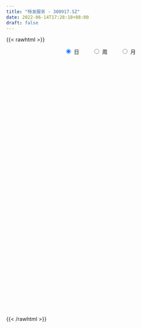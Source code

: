 ```yaml
---
title: "特发服务 - 300917.SZ"
date: 2022-06-14T17:28:18+08:00
draft: false
---
```

{{< rawhtml >}}
    <div style="text-align: center">
        <label style="padding: 1rem;"><input style="margin-right: .5rem" type="radio" name="period" value="D" checked onclick="period_change(this)">日</label>
        <label style="padding: 1rem;"><input style="margin-right: .5rem" type="radio" name="period" value="W" onclick="period_change(this)">周</label>
        <label style="padding: 1rem;"><input style="margin-right: .5rem" type="radio" name="period" value="M" onclick="period_change(this)">月</label>
    </div>
    <div id="chart" style="height: 700px;"></div> 
    <script type="text/javascript">
        const D_v = [149852.72,125449.83,133737.0,166623.01,132552.68,150140.14,136736.15,92872.8,77344.9,71002.06,79070.12,82969.27,68356.64,53607.72,44166.49,32306.89,52318.57,39764.87,59816.01,54513.5,84319.67,58127.3,42426.24,26693.06,22911.86,19265.62,17609.65,18397.94,24269.58,31332.61,26311.81,21229.95,19547.05,29163.17,16478.02,13201.87,12111.95,19483.02,16886.35,16068.05,19107.8,13057.42,77262.16,95841.38,58602.09,44406.58,32228.72,41793.55,26803.06,40411.39,51395.95,37133.13,18996.76,30351.14,20124.13,37331.69,45916.11,33187.83,30072.59,33635.73,21796.41,14360.79,10352.55,14223.94,14378.22,22966.81,28866.59,20667.44,26605.0,16814.11,33209.76,41438.41,23997.59,17831.0,12366.33,9406.86,13297.12,15045.39,10295.15,24108.52,31590.65,12586.83,20628.81,15912.7,8027.22,6696.0,7298.67,7547.48,7490.35,9867.22,13547.0,4881.0,4611.35,16891.04,18284.18,11247.96,7185.78,8822.0,7927.0,5881.0,5745.3,5248.87,6776.11,7774.66,12929.0,7900.47,5597.52,6845.92,5209.62,5012.32,4414.09,10620.18,6992.64,10461.8,11159.34,10363.06,5504.06,5443.66,5205.4,25535.91,16597.19,16922.59,10066.3,5782.09,5368.17,7689.0,6545.7,12192.21,10954.31,4432.95,7443.74,6230.12,9424.02,5460.67,8322.87,5238.18,6944.2,5658.62,5078.11,7434.88,4739.8,3657.03,11775.02,6665.9,7085.5,10006.56,6336.2,3957.21,3861.33,5937.29,17932.65,11056.82,32251.74,30607.41,24244.67,16430.03,45813.58,33795.92,19630.36,11409.52,15880.8,13144.22,8837.37,10144.99,7186.64,7120.56,5254.8,5022.59,7104.4,7050.83,8550.51,15100.13,19382.03,11079.28,10135.31,14732.38,9751.35,7860.17,6852.55,9899.36,11129.26,5456.26,6149.8,5337.91,5522.94,9884.49,6705.85,5890.06,8230.01,6057.61,4758.1,5737.65,5556.72,13807.54,8491.98,7412.63,9494.13,8898.53,6783.07,2435.8,7782.71,34064.33,23796.15,14381.11,5977.58,5077.5,6190.16,4445.06,5045.72,4745.41,3631.82,5264.41,6311.68,8550.21,11711.54,80287.74,98850.72,66987.19,48763.59,38240.09,32534.97,64306.3,40755.54,33121.03,55935.24,38156.55,25059.71,25433.23,22597.3,25401.35,52911.91,30887.81,43993.96,73852.65,58592.83,35450.93,28460.01,31834.49,26346.84,37515.55,30543.16,22105.28,26407.27,81753.07,108655.13,74223.04,48081.36,41173.77,31439.92,19574.24,36779.44,40637.95,37429.46,50878.63,37912.47,64317.55,49573.96,40951.27,28544.63,51879.2,35832.35,21084.95,36050.91,24955.7,38744.58,31269.67,15132.55,15208.94,12009.09,14308.0,12558.25,11092.65,11803.74,23868.27,19207.34,61202.13,42744.3,21018.29,21228.27,17775.5,28485.74,34162.89,27884.14,17550.7,33189.49,13751.54,10553.85,10387.49,14842.21,23773.82,17765.22,18131.85,17354.29,16646.85,14123.42,12758.36,11339.7,13768.03,19427.07,84036.17,110836.28,96841.25,167248.58,200973.47,162229.41,131765.52,159634.52,119832.56,193736.43,224277.89,174877.55,159327.57,117188.69,136019.05,120350.44,112300.51,111677.28,128978.68,120918.7,121467.47,97535.29,107973.34,71897.61,67128.27,66985.16,86945.17,83242.16,142555.09,136337.14,122906.91,82459.58,68316.89,90993.89,107477.63,80230.82,150393.14,181494.07,119435.25,93591.38,146042.34,99757.06,76663.25,93027.23,62091.0,66608.56,85657.0,68182.65,78805.52,99299.36,78551.59,53143.95,93073.37,69594.6,96839.19,58999.7,62172.16,48124.34]
const D_histogram = [0.0,-0.5552136752,-0.7579683931,0.0013453566,-0.1503305985,0.2099859449,-0.0541518237,-0.2866442709,-0.5292189199,-0.5599740127,-0.4965576659,-0.3865199457,-0.4972080829,-0.5370052241,-0.6630761811,-0.7221444968,-0.7108619473,-0.6257381414,-0.4431231991,-0.2169001837,0.0948521557,0.1660470208,0.1104342863,0.0635202838,-0.0305101789,-0.1222701361,-0.1347659608,-0.188515788,-0.1308584104,0.0258114345,0.0473683692,0.0423515645,-0.0378669345,-0.0817950028,-0.1987669253,-0.2643153463,-0.2718959224,-0.1304453726,0.0136961,0.1047117692,0.233362383,0.276217631,0.7397780324,0.8979532485,0.8696967627,0.7368510676,0.6413764662,0.5900992211,0.5161747976,0.4581959304,0.4256081653,0.2214112001,0.1100292526,0.1389912034,0.1085786949,0.2012042096,0.3407445171,0.3752395742,0.3501652417,0.4133529314,0.3495557466,0.2342416137,0.1483082733,0.1060168167,0.0898637183,0.0766957051,0.1469626024,0.1621218055,0.2066704117,0.1998248241,0.2959632147,0.308622284,0.2669529335,0.1621750397,0.0306230539,-0.0560008469,-0.1870154623,-0.1592314336,-0.1070375453,0.0422031567,0.1964880398,0.2866865626,0.3364406373,0.4085240393,0.3584288037,0.2909994058,0.156864554,0.0341809551,-0.0794390852,-0.0772182624,-0.1893168091,-0.2780540867,-0.3168691752,-0.2380359031,-0.2115828708,-0.1461130928,-0.119275991,-0.0960900877,-0.1355395469,-0.194001764,-0.2251360624,-0.2057258536,-0.1411440652,-0.1604415992,-0.2149813639,-0.2684777498,-0.2528098649,-0.2897627823,-0.2658405789,-0.2643997701,-0.2254686419,-0.7701958828,-1.101606039,-1.3024036872,-1.317220277,-1.2282812136,-1.1253125493,-1.0157451989,-0.8722853475,-0.6652513729,-0.5113083298,-0.3267086207,-0.2230855533,-0.1298301702,-0.041922153,0.024719795,0.0629955808,0.1304815472,0.1269250998,0.1336209814,0.186292394,0.2288567664,0.2048974389,0.2344814723,0.2400188049,0.2628319889,0.251920555,0.2147635885,0.2111161949,0.2371164513,0.2376762094,0.2363973632,0.3036937874,0.3318943434,0.2465635697,0.1029192429,0.0014963934,-0.0362406773,-0.0434870759,0.011614307,0.1654204051,0.22459593,0.4148505645,0.5365833712,0.6230798459,0.6145279104,0.7228622513,0.6641975584,0.56049664,0.4435755791,0.3056176399,0.2650324037,0.1848937118,0.0582162072,0.0071562362,0.0061522079,0.002099347,-0.0132294399,-0.0456410487,-0.0984439235,-0.0927503609,-0.016656072,0.0976984726,0.1436626292,0.139556826,0.1499140147,0.1397337524,0.1022181358,0.0863171484,0.108851326,0.057681875,0.0056251707,-0.0589496319,-0.1221074702,-0.1635572677,-0.1384392843,-0.1562002402,-0.2135897,-0.1825558921,-0.20069547,-0.1640083252,-0.1219478407,-0.0733409742,0.0325095119,0.085015097,0.0781645765,0.1089584283,0.0817123608,0.0263499841,-0.0106078349,0.0176238412,0.1254000388,0.0875591215,-0.007858832,-0.0692510606,-0.0887097356,-0.105551917,-0.094741773,-0.0982210923,-0.0674926783,-0.0397548834,-0.0292948883,0.0100592835,0.050759765,0.1111146381,0.4535109493,0.7175773902,0.8347450963,0.8377549576,0.7422568096,0.5710993978,0.583552752,0.4800015039,0.3897617351,0.4246647805,0.3539651801,0.2716676264,0.1296361444,0.0606992667,0.005952395,0.1097365257,0.039159982,0.0205376607,0.2370724605,0.238110589,0.1851690658,0.0528841392,-0.1357193441,-0.2345541747,-0.2452428292,-0.3584698762,-0.4768829424,-0.5631724117,-0.2438053127,0.1075023409,0.1634164314,0.0921449482,0.0557248986,-0.0030174748,-0.0911719211,-0.0812513722,-0.0452938946,0.0109448986,0.0781989049,-0.0064236871,0.0409347551,-0.0785339127,-0.1684895137,-0.2412290197,-0.2215955028,-0.2977509184,-0.3233368318,-0.4102368741,-0.4196724096,-0.4390921522,-0.5495430304,-0.5689708865,-0.6119949986,-0.6304206397,-0.6495327996,-0.6212824071,-0.5002315012,-0.356214893,-0.2204959463,-0.0991425763,0.0587634582,0.0378008441,-0.0221464744,-0.0165436138,-0.0313761331,0.0235185148,0.1000402295,0.0812169954,0.0793780495,0.0057752221,-0.027914164,-0.0615603218,-0.0460502181,-0.0227742119,0.0367480605,0.0181437525,-0.0178623886,-0.1119870493,-0.1952302026,-0.1832431855,-0.1692143709,-0.1906316055,-0.2914207728,-0.2471107035,0.0982598085,0.3293735459,0.5200414656,0.9862466992,1.3859534583,1.5590475918,1.5225948657,1.5070434079,1.2390440614,1.4354134251,1.6520893106,1.6461980368,1.6052146432,1.2605664529,1.0758237279,0.5109721979,0.0579627003,-0.2209207242,-0.2077017905,-0.2885869827,-0.6130953958,-0.7942866509,-1.0332467856,-1.2514140134,-1.3758893672,-1.4836716434,-1.4462385113,-1.3828235816,-1.0869544648,-0.8294514649,-0.5788859002,-0.546148066,-0.4621497144,-0.3040617221,-0.2258308485,-0.2644186346,0.1382170695,0.430306042,0.4504663454,0.4787074754,0.5687924204,0.5193133836,0.4724750521,0.2276446991,0.0924796395,-0.0889662807,-0.1282469912,-0.2222122919,-0.2039835142,-0.1076280284,-0.2045117527,-0.2446614493,-0.1380989817,-0.1318373518,-0.0787037232,-0.0396409095,-0.0879359943,-0.1537916468]
const D_fast = [0.0,-0.694017094,-1.0862639102,-0.3266138213,-0.5158724261,-0.1030593965,-0.3807351209,-0.6848886358,-1.0597680149,-1.2305166109,-1.2912396805,-1.2778319467,-1.5128221046,-1.6868705519,-1.9787105542,-2.2183149941,-2.3847479314,-2.4560586609,-2.3842245183,-2.2122265488,-1.8767611705,-1.7640545502,-1.7920587132,-1.8230926447,-1.9247506521,-2.0470781434,-2.0932654582,-2.1941442325,-2.1692014575,-2.0060787539,-1.9726797269,-1.9671086404,-2.0567938731,-2.1211706922,-2.2878343459,-2.4194616035,-2.4950161602,-2.3861769536,-2.238611456,-2.1214178444,-1.9344266349,-1.8225169791,-1.1740120696,-0.7913485414,-0.6021808365,-0.5508137647,-0.4859442496,-0.3896966893,-0.3345774135,-0.278007298,-0.2041930219,-0.353037187,-0.4369118214,-0.3732020697,-0.3764699045,-0.2335433375,-0.0088169007,0.11948805,0.181955028,0.3484809505,0.3720727024,0.3153189729,0.2664627008,0.2506754483,0.2569882796,0.2629941926,0.3700017405,0.425691395,0.5219076041,0.5650182226,0.7351474168,0.8249620572,0.85003094,0.7857968061,0.6619005838,0.5612764713,0.3835079904,0.3714841607,0.3969186626,0.5567101538,0.7601170468,0.9219872103,1.0558514443,1.2300658561,1.2695778215,1.274898275,1.1799795617,1.0658412015,0.93236139,0.9152776472,0.7558498983,0.597599099,0.4795667167,0.498891013,0.4724483276,0.5013898324,0.4984079364,0.4975713178,0.4242369719,0.3172743138,0.2298559997,0.1978347451,0.2271305172,0.1677225835,0.0594374777,-0.0611783456,-0.1087129269,-0.2181065399,-0.2606444812,-0.3253036149,-0.3427396471,-1.0800158588,-1.6868275247,-2.2132260947,-2.5573477538,-2.7754789938,-2.9538384668,-3.0982074161,-3.1728189016,-3.1320977703,-3.1059818096,-3.0030592556,-2.9552075766,-2.894409736,-2.816982257,-2.7441603604,-2.6901356794,-2.5900293261,-2.5618544986,-2.5217533717,-2.4225088606,-2.3227302965,-2.2954652643,-2.2072608628,-2.141718829,-2.0531976478,-2.0011289429,-1.9845950124,-1.9354633572,-1.850183988,-1.7902051775,-1.732384683,-1.5891648119,-1.4779906701,-1.5016805513,-1.6195950673,-1.7206438185,-1.7674410586,-1.7855592261,-1.7275542665,-1.5323930671,-1.4170685598,-1.1231012841,-0.8672226347,-0.6249561984,-0.4798761563,-0.1908262526,-0.083441556,-0.0470183144,-0.0530454804,-0.1145990097,-0.088926145,-0.1228414089,-0.2349648617,-0.2842357736,-0.2837017499,-0.2872297741,-0.3058659209,-0.3496877919,-0.4271016476,-0.4445956753,-0.3726654044,-0.2338862416,-0.1520064276,-0.1212230243,-0.073387332,-0.0486341562,-0.0605952389,-0.0549169391,-0.00516993,-0.0419189123,-0.0925693239,-0.1718815344,-0.2655662403,-0.3479053547,-0.3573971924,-0.4142082084,-0.5249950932,-0.5396002582,-0.6079137037,-0.6122286401,-0.6006551158,-0.5703834929,-0.4564056288,-0.3826462695,-0.3699556459,-0.3119221869,-0.3187401643,-0.3675150449,-0.4071248227,-0.3744871862,-0.2353609789,-0.2513121159,-0.3486947774,-0.4273997711,-0.46903588,-0.5122660407,-0.5251413399,-0.5531759323,-0.5393206878,-0.5215216138,-0.5183853408,-0.4765163481,-0.4231259254,-0.3349923927,0.1207816558,0.5642424442,0.8900964244,1.1025450251,1.1926110795,1.1642285172,1.3225700594,1.3390191872,1.3462198522,1.4872890928,1.5050807873,1.4907001402,1.3810776943,1.3273156333,1.2740568604,1.4052751225,1.3444885743,1.3310006682,1.6068035831,1.6673693588,1.6607201021,1.5416562103,1.319122891,1.1616495167,1.0896501549,0.8868056389,0.6491718371,0.4220892648,0.6805050356,1.0586882745,1.1554564728,1.1072212267,1.0847324017,1.0252356596,0.9142882331,0.9038959389,0.9285299428,0.9875049608,1.0743086932,0.9880801794,1.0456723104,0.9065701645,0.7744921851,0.6414454241,0.6056800653,0.4550869202,0.3486667988,0.1592075379,0.0448539001,-0.0843388806,-0.3321755164,-0.4938460941,-0.6898689559,-0.8658997569,-1.0473951167,-1.174465326,-1.1784722953,-1.1235094104,-1.0429144503,-0.9463467243,-0.7737498253,-0.7852622284,-0.8507461655,-0.8492792084,-0.8719557609,-0.8111814843,-0.7096497123,-0.7081686975,-0.690163131,-0.7623221529,-0.80299008,-0.8520263183,-0.8480287691,-0.8304463159,-0.7617370284,-0.7758053983,-0.8162771365,-0.9383985595,-1.0704492635,-1.1042730428,-1.1325478209,-1.2016229569,-1.3752673174,-1.3927349239,-1.0227994598,-0.7093423359,-0.3886640499,0.3241028586,1.0702979822,1.6331540137,1.9773500041,2.3385593982,2.3803210671,2.935543787,3.5652420001,3.9709002355,4.3312205027,4.3017139257,4.3859271326,3.9488186522,3.5102998296,3.1761862241,3.1374797101,2.9844477722,2.5066655101,2.1269025924,1.6296307612,1.0986100301,0.6301623345,0.1514621475,-0.1726643483,-0.454955314,-0.4308248134,-0.3806846798,-0.2748405901,-0.3786397724,-0.4101788494,-0.3281062876,-0.3063331261,-0.4110255709,0.0261644006,0.4258298836,0.5586067734,0.7065247722,0.9388078223,1.0191571314,1.090437563,0.9025183847,0.7904732349,0.5867857445,0.5154432863,0.3659249127,0.3331578118,0.4026062905,0.254594628,0.153279569,0.2253172913,0.1986195832,0.232077281,0.2612298673,0.190950784,0.0866472197]
const D_slow = [0.0,-0.1388034188,-0.3282955171,-0.3279591779,-0.3655418276,-0.3130453414,-0.3265832973,-0.398244365,-0.530549095,-0.6705425982,-0.7946820146,-0.8913120011,-1.0156140218,-1.1498653278,-1.3156343731,-1.4961704973,-1.6738859841,-1.8303205195,-1.9411013192,-1.9953263651,-1.9716133262,-1.930101571,-1.9024929994,-1.8866129285,-1.8942404732,-1.9248080072,-1.9584994974,-2.0056284445,-2.0383430471,-2.0318901884,-2.0200480961,-2.009460205,-2.0189269386,-2.0393756893,-2.0890674206,-2.1551462572,-2.2231202378,-2.255731581,-2.252307556,-2.2261296137,-2.1677890179,-2.0987346101,-1.913790102,-1.6893017899,-1.4718775992,-1.2876648323,-1.1273207158,-0.9797959105,-0.8507522111,-0.7362032285,-0.6298011872,-0.5744483871,-0.546941074,-0.5121932731,-0.4850485994,-0.434747547,-0.3495614178,-0.2557515242,-0.1682102138,-0.0648719809,0.0225169557,0.0810773592,0.1181544275,0.1446586317,0.1671245613,0.1862984875,0.2230391381,0.2635695895,0.3152371924,0.3651933984,0.4391842021,0.5163397731,0.5830780065,0.6236217664,0.6312775299,0.6172773182,0.5705234526,0.5307155942,0.5039562079,0.5145069971,0.563629007,0.6353006477,0.719410807,0.8215418168,0.9111490178,0.9838988692,1.0231150077,1.0316602465,1.0118004752,0.9924959096,0.9451667073,0.8756531856,0.7964358918,0.7369269161,0.6840311984,0.6475029252,0.6176839274,0.5936614055,0.5597765188,0.5112760778,0.4549920622,0.4035605988,0.3682745825,0.3281641827,0.2744188417,0.2072994042,0.144096938,0.0716562424,0.0051960977,-0.0609038448,-0.1172710053,-0.309819976,-0.5852214857,-0.9108224075,-1.2401274768,-1.5471977802,-1.8285259175,-2.0824622172,-2.3005335541,-2.4668463973,-2.5946734798,-2.676350635,-2.7321220233,-2.7645795658,-2.7750601041,-2.7688801553,-2.7531312601,-2.7205108733,-2.6887795984,-2.655374353,-2.6088012545,-2.5515870629,-2.5003627032,-2.4417423351,-2.3817376339,-2.3160296367,-2.2530494979,-2.1993586008,-2.1465795521,-2.0873004393,-2.0278813869,-1.9687820461,-1.8928585993,-1.8098850134,-1.748244121,-1.7225143103,-1.7221402119,-1.7312003813,-1.7420721502,-1.7391685735,-1.6978134722,-1.6416644897,-1.5379518486,-1.4038060058,-1.2480360443,-1.0944040667,-0.9136885039,-0.7476391143,-0.6075149543,-0.4966210595,-0.4202166496,-0.3539585487,-0.3077351207,-0.2931810689,-0.2913920098,-0.2898539579,-0.2893291211,-0.2926364811,-0.3040467432,-0.3286577241,-0.3518453143,-0.3560093323,-0.3315847142,-0.2956690569,-0.2607798504,-0.2233013467,-0.1883679086,-0.1628133747,-0.1412340875,-0.114021256,-0.0996007873,-0.0981944946,-0.1129319026,-0.1434587701,-0.184348087,-0.2189579081,-0.2580079682,-0.3114053932,-0.3570443662,-0.4072182337,-0.448220315,-0.4787072751,-0.4970425187,-0.4889151407,-0.4676613665,-0.4481202223,-0.4208806153,-0.4004525251,-0.393865029,-0.3965169878,-0.3921110275,-0.3607610178,-0.3388712374,-0.3408359454,-0.3581487105,-0.3803261444,-0.4067141237,-0.4303995669,-0.45495484,-0.4718280096,-0.4817667304,-0.4890904525,-0.4865756316,-0.4738856904,-0.4461070308,-0.3327292935,-0.1533349459,0.0553513281,0.2647900675,0.4503542699,0.5931291194,0.7390173074,0.8590176833,0.9564581171,1.0626243122,1.1511156073,1.2190325139,1.2514415499,1.2666163666,1.2681044654,1.2955385968,1.3053285923,1.3104630075,1.3697311226,1.4292587698,1.4755510363,1.4887720711,1.4548422351,1.3962036914,1.3348929841,1.2452755151,1.1260547795,0.9852616765,0.9243103484,0.9511859336,0.9920400414,1.0150762785,1.0290075031,1.0282531344,1.0054601541,0.9851473111,0.9738238374,0.9765600621,0.9961097883,0.9945038665,1.0047375553,0.9851040772,0.9429816987,0.8826744438,0.8272755681,0.7528378385,0.6720036306,0.569444412,0.4645263097,0.3547532716,0.217367514,0.0751247924,-0.0778739573,-0.2354791172,-0.3978623171,-0.5531829189,-0.6782407942,-0.7672945174,-0.822418504,-0.8472041481,-0.8325132835,-0.8230630725,-0.8285996911,-0.8327355945,-0.8405796278,-0.8346999991,-0.8096899418,-0.7893856929,-0.7695411805,-0.768097375,-0.775075916,-0.7904659965,-0.801978551,-0.807672104,-0.7984850889,-0.7939491508,-0.7984147479,-0.8264115102,-0.8752190609,-0.9210298573,-0.96333345,-1.0109913514,-1.0838465446,-1.1456242204,-1.1210592683,-1.0387158818,-0.9087055154,-0.6621438406,-0.3156554761,0.0741064219,0.4547551383,0.8315159903,1.1412770057,1.5001303619,1.9131526896,2.3247021988,2.7260058595,3.0411474728,3.3101034047,3.4378464542,3.4523371293,3.3971069483,3.3451815006,3.2730347549,3.119760906,2.9211892433,2.6628775469,2.3500240435,2.0060517017,1.6351337909,1.273574163,0.9278682676,0.6561296514,0.4487667852,0.3040453101,0.1675082936,0.051970865,-0.0240445655,-0.0805022776,-0.1466069363,-0.1120526689,-0.0044761584,0.108140428,0.2278172968,0.3700154019,0.4998437478,0.6179625108,0.6748736856,0.6979935955,0.6757520253,0.6436902775,0.5881372045,0.537141326,0.5102343189,0.4591063807,0.3979410184,0.363416273,0.330456935,0.3107810042,0.3008707768,0.2788867783,0.2404388666]
const D_data = [['2020-12-21', 50.0, 47.6, 46.46, 51.6],['2020-12-22', 43.0, 38.9, 38.9, 43.8],['2020-12-23', 37.0, 40.7, 36.77, 42.9],['2020-12-24', 40.1, 53.92, 40.1, 54.2],['2020-12-25', 51.01, 44.04, 43.8, 51.88],['2020-12-28', 43.2, 51.0, 42.03, 52.5],['2020-12-29', 51.08, 43.45, 43.15, 51.09],['2020-12-30', 42.18, 42.31, 42.18, 45.66],['2020-12-31', 42.32, 40.5, 40.28, 43.36],['2021-01-04', 42.0, 41.89, 40.54, 43.3],['2021-01-05', 40.92, 42.63, 40.02, 43.83],['2021-01-06', 43.0, 43.21, 43.0, 46.52],['2021-01-07', 41.8, 39.95, 39.69, 42.5],['2021-01-08', 39.79, 39.86, 37.68, 41.43],['2021-01-11', 39.4, 37.67, 37.57, 39.78],['2021-01-12', 37.4, 37.25, 36.91, 38.46],['2021-01-13', 36.88, 37.2, 34.21, 37.58],['2021-01-14', 36.28, 37.6, 35.72, 38.34],['2021-01-15', 36.9, 38.85, 36.8, 41.8],['2021-01-18', 38.3, 39.96, 38.26, 41.88],['2021-01-19', 39.7, 42.16, 39.3, 46.0],['2021-01-20', 41.5, 40.01, 39.16, 41.8],['2021-01-21', 39.5, 38.3, 38.17, 39.74],['2021-01-22', 37.86, 37.93, 37.55, 38.96],['2021-01-25', 37.59, 36.7, 36.0, 37.59],['2021-01-26', 36.64, 35.89, 35.78, 37.6],['2021-01-27', 35.78, 36.22, 35.17, 36.7],['2021-01-28', 35.8, 35.11, 34.97, 36.2],['2021-01-29', 35.23, 36.1, 34.13, 37.96],['2021-02-01', 35.99, 37.59, 35.78, 38.2],['2021-02-02', 37.3, 36.12, 35.9, 38.29],['2021-02-03', 35.53, 35.58, 34.71, 36.34],['2021-02-04', 34.91, 34.12, 34.01, 35.75],['2021-02-05', 33.9, 33.9, 32.18, 35.88],['2021-02-08', 32.78, 32.14, 32.14, 33.76],['2021-02-09', 31.9, 31.8, 31.71, 32.69],['2021-02-10', 31.9, 31.8, 31.71, 32.3],['2021-02-18', 32.0, 33.55, 32.0, 34.22],['2021-02-19', 34.88, 33.99, 33.68, 34.88],['2021-02-22', 33.94, 33.69, 33.6, 34.78],['2021-02-23', 33.41, 34.58, 33.31, 35.15],['2021-02-24', 34.21, 33.87, 33.76, 34.84],['2021-02-25', 33.69, 40.64, 33.69, 40.64],['2021-02-26', 39.35, 38.9, 38.61, 43.5],['2021-03-01', 37.01, 37.4, 36.75, 38.67],['2021-03-02', 37.5, 36.1, 35.62, 37.85],['2021-03-03', 35.88, 36.33, 35.0, 36.6],['2021-03-04', 35.9, 36.83, 35.52, 37.78],['2021-03-05', 36.0, 36.52, 35.3, 36.52],['2021-03-08', 36.26, 36.64, 36.21, 38.8],['2021-03-09', 36.64, 36.97, 36.4, 39.5],['2021-03-10', 36.11, 34.35, 34.07, 36.56],['2021-03-11', 34.23, 34.71, 33.69, 34.98],['2021-03-12', 34.6, 36.27, 34.24, 37.25],['2021-03-15', 35.34, 35.55, 35.31, 37.17],['2021-03-16', 35.55, 37.32, 35.55, 38.8],['2021-03-17', 37.2, 38.7, 36.89, 40.28],['2021-03-18', 38.46, 38.1, 37.49, 39.17],['2021-03-19', 37.9, 37.64, 37.01, 38.9],['2021-03-22', 37.58, 39.14, 37.23, 39.68],['2021-03-23', 38.82, 37.85, 37.15, 39.48],['2021-03-24', 37.3, 36.96, 36.34, 37.95],['2021-03-25', 36.78, 36.95, 36.1, 37.27],['2021-03-26', 36.95, 37.27, 36.58, 37.75],['2021-03-29', 36.99, 37.54, 36.3, 37.75],['2021-03-30', 37.58, 37.59, 37.27, 38.8],['2021-03-31', 37.01, 38.91, 36.18, 39.0],['2021-04-01', 38.37, 38.61, 37.7, 39.02],['2021-04-02', 38.65, 39.33, 38.42, 39.95],['2021-04-06', 39.22, 39.0, 38.4, 39.3],['2021-04-07', 38.83, 40.79, 38.58, 41.35],['2021-04-08', 40.7, 40.35, 40.0, 42.8],['2021-04-09', 40.02, 39.9, 39.62, 41.04],['2021-04-12', 40.02, 38.97, 38.75, 40.8],['2021-04-13', 38.86, 38.16, 37.82, 38.99],['2021-04-14', 38.13, 38.21, 37.82, 38.66],['2021-04-15', 38.06, 37.05, 36.91, 38.28],['2021-04-16', 37.02, 38.7, 37.0, 39.18],['2021-04-19', 38.55, 39.19, 38.35, 39.48],['2021-04-20', 38.8, 41.0, 38.8, 41.59],['2021-04-21', 40.43, 42.06, 40.43, 44.23],['2021-04-22', 42.88, 42.2, 41.72, 43.12],['2021-04-23', 42.0, 42.42, 41.31, 44.46],['2021-04-26', 44.0, 43.44, 41.3, 44.02],['2021-04-27', 42.99, 42.4, 41.89, 43.0],['2021-04-28', 42.34, 42.26, 41.55, 43.43],['2021-04-29', 42.3, 41.2, 41.0, 42.59],['2021-04-30', 41.62, 40.87, 40.31, 42.92],['2021-05-06', 40.98, 40.47, 39.75, 41.8],['2021-05-07', 40.11, 41.7, 39.75, 42.5],['2021-05-10', 41.8, 40.0, 39.27, 42.4],['2021-05-11', 39.31, 39.69, 39.0, 40.4],['2021-05-12', 39.58, 39.85, 38.6, 40.1],['2021-05-13', 39.95, 41.32, 39.05, 42.98],['2021-05-14', 40.88, 40.87, 39.66, 42.39],['2021-05-17', 40.82, 41.56, 40.36, 42.08],['2021-05-18', 41.0, 41.31, 41.0, 42.18],['2021-05-19', 41.44, 41.4, 40.63, 42.42],['2021-05-20', 40.8, 40.56, 39.72, 41.94],['2021-05-21', 40.56, 40.0, 39.91, 41.48],['2021-05-24', 39.5, 40.0, 39.5, 41.0],['2021-05-25', 39.99, 40.49, 39.08, 40.68],['2021-05-26', 40.26, 41.2, 39.89, 41.48],['2021-05-27', 41.0, 40.2, 40.12, 41.4],['2021-05-28', 40.02, 39.45, 38.6, 40.49],['2021-05-31', 39.28, 39.01, 38.74, 39.65],['2021-06-01', 39.28, 39.59, 39.16, 39.75],['2021-06-02', 39.38, 38.67, 38.56, 39.8],['2021-06-03', 38.5, 39.18, 38.4, 39.66],['2021-06-04', 39.18, 38.75, 38.41, 39.38],['2021-06-07', 38.4, 39.12, 38.4, 39.3],['2021-06-08', 29.83, 30.0, 29.66, 30.86],['2021-06-09', 29.88, 29.48, 29.13, 30.15],['2021-06-10', 29.4, 28.6, 28.41, 29.4],['2021-06-11', 28.79, 29.14, 28.3, 29.34],['2021-06-15', 28.98, 29.42, 28.4, 29.85],['2021-06-16', 29.7, 28.93, 28.67, 29.7],['2021-06-17', 29.0, 28.45, 28.4, 29.27],['2021-06-18', 28.39, 28.49, 27.75, 28.65],['2021-06-21', 29.75, 29.28, 29.12, 31.48],['2021-06-22', 28.66, 28.76, 28.5, 29.2],['2021-06-23', 28.49, 29.35, 28.2, 29.65],['2021-06-24', 29.0, 28.51, 28.4, 29.27],['2021-06-25', 28.5, 28.38, 28.2, 28.73],['2021-06-28', 28.32, 28.34, 28.1, 28.68],['2021-06-29', 28.27, 28.09, 28.0, 28.7],['2021-06-30', 28.09, 27.66, 27.65, 28.48],['2021-07-01', 27.69, 28.0, 27.06, 28.98],['2021-07-02', 27.61, 27.0, 26.62, 27.8],['2021-07-05', 27.01, 26.86, 26.73, 27.09],['2021-07-06', 26.77, 27.35, 26.68, 27.77],['2021-07-07', 26.99, 27.28, 26.98, 27.38],['2021-07-08', 27.4, 26.31, 26.05, 27.4],['2021-07-09', 26.18, 26.82, 26.1, 26.99],['2021-07-12', 27.0, 26.46, 26.28, 27.18],['2021-07-13', 26.29, 26.62, 26.22, 26.77],['2021-07-14', 26.39, 26.11, 26.05, 26.58],['2021-07-15', 26.0, 25.52, 25.4, 26.2],['2021-07-16', 25.42, 25.69, 25.4, 26.15],['2021-07-19', 25.43, 26.0, 25.2, 26.05],['2021-07-20', 25.55, 25.65, 25.49, 26.2],['2021-07-21', 25.54, 25.53, 25.45, 25.87],['2021-07-22', 25.41, 26.51, 25.41, 27.47],['2021-07-23', 26.29, 26.27, 26.25, 26.81],['2021-07-26', 26.02, 24.67, 24.41, 26.03],['2021-07-27', 24.67, 23.21, 23.0, 24.89],['2021-07-28', 23.65, 22.87, 22.07, 23.8],['2021-07-29', 22.95, 23.03, 22.93, 23.34],['2021-07-30', 23.19, 23.01, 22.76, 23.29],['2021-08-02', 23.01, 23.66, 22.43, 23.81],['2021-08-03', 23.21, 25.29, 23.21, 27.69],['2021-08-04', 24.44, 24.6, 24.14, 24.98],['2021-08-05', 24.61, 26.95, 24.61, 28.7],['2021-08-06', 26.01, 27.11, 25.0, 27.78],['2021-08-09', 27.14, 27.51, 26.25, 28.49],['2021-08-10', 27.03, 26.86, 26.63, 27.44],['2021-08-11', 26.59, 28.99, 26.59, 32.0],['2021-08-12', 28.2, 27.47, 27.02, 28.88],['2021-08-13', 27.1, 26.86, 26.27, 27.3],['2021-08-16', 26.6, 26.42, 26.42, 27.21],['2021-08-17', 26.06, 25.7, 25.63, 27.0],['2021-08-18', 25.79, 26.61, 25.4, 26.72],['2021-08-19', 26.31, 25.92, 25.81, 26.79],['2021-08-20', 25.88, 24.83, 24.7, 26.2],['2021-08-23', 24.75, 25.28, 24.72, 25.5],['2021-08-24', 25.22, 25.73, 25.21, 25.99],['2021-08-25', 25.73, 25.64, 25.3, 25.95],['2021-08-26', 25.51, 25.4, 25.22, 25.8],['2021-08-27', 25.22, 24.99, 24.51, 25.4],['2021-08-30', 25.12, 24.4, 24.4, 25.12],['2021-08-31', 24.99, 24.88, 24.51, 25.59],['2021-09-01', 25.28, 25.89, 24.56, 26.5],['2021-09-02', 25.61, 26.87, 25.58, 27.0],['2021-09-03', 26.36, 26.5, 26.2, 26.8],['2021-09-06', 26.4, 26.06, 25.7, 26.7],['2021-09-07', 26.5, 26.34, 26.3, 27.77],['2021-09-08', 25.96, 26.17, 25.61, 26.45],['2021-09-09', 26.33, 25.77, 25.68, 26.33],['2021-09-10', 25.7, 25.95, 25.5, 26.3],['2021-09-13', 25.85, 26.51, 25.28, 26.53],['2021-09-14', 26.31, 25.56, 25.31, 27.18],['2021-09-15', 25.49, 25.28, 24.87, 25.76],['2021-09-16', 25.22, 24.77, 24.77, 25.58],['2021-09-17', 24.58, 24.35, 24.25, 25.25],['2021-09-22', 24.0, 24.2, 23.68, 24.78],['2021-09-23', 24.79, 24.84, 24.25, 25.85],['2021-09-24', 24.41, 24.17, 24.07, 24.65],['2021-09-27', 24.17, 23.28, 23.2, 24.39],['2021-09-28', 23.93, 24.11, 23.31, 24.71],['2021-09-29', 23.71, 23.32, 23.3, 23.84],['2021-09-30', 23.79, 23.85, 23.48, 24.01],['2021-10-08', 24.11, 23.95, 23.79, 24.47],['2021-10-11', 23.94, 24.13, 23.88, 24.55],['2021-10-12', 24.0, 25.18, 23.71, 25.49],['2021-10-13', 24.91, 24.92, 24.51, 25.41],['2021-10-14', 24.67, 24.3, 24.06, 25.12],['2021-10-15', 24.11, 24.85, 24.09, 25.25],['2021-10-18', 24.38, 24.15, 24.0, 24.94],['2021-10-19', 24.15, 23.56, 23.3, 24.15],['2021-10-20', 23.35, 23.49, 23.35, 23.7],['2021-10-21', 23.53, 24.23, 23.53, 24.63],['2021-10-22', 24.6, 25.6, 24.35, 27.49],['2021-10-25', 24.64, 24.0, 22.31, 24.99],['2021-10-26', 23.71, 22.9, 22.9, 23.85],['2021-10-27', 22.9, 22.82, 22.51, 23.27],['2021-10-28', 22.6, 23.01, 22.55, 23.31],['2021-10-29', 22.9, 22.81, 22.23, 22.9],['2021-11-01', 22.6, 23.0, 22.6, 23.15],['2021-11-02', 23.2, 22.7, 22.6, 23.28],['2021-11-03', 22.69, 23.07, 22.58, 23.16],['2021-11-04', 22.63, 23.08, 22.63, 23.19],['2021-11-05', 22.94, 22.87, 22.7, 23.05],['2021-11-08', 22.81, 23.29, 22.7, 23.39],['2021-11-09', 23.56, 23.48, 23.42, 24.25],['2021-11-10', 23.36, 24.0, 23.28, 24.16],['2021-11-11', 24.1, 28.8, 24.1, 28.8],['2021-11-12', 27.0, 29.9, 26.8, 31.71],['2021-11-15', 28.02, 29.71, 27.88, 29.87],['2021-11-16', 29.1, 29.3, 28.6, 30.99],['2021-11-17', 29.0, 28.5, 28.0, 29.26],['2021-11-18', 28.58, 27.43, 26.98, 28.58],['2021-11-19', 27.71, 29.86, 27.0, 32.21],['2021-11-22', 29.59, 28.7, 28.11, 29.8],['2021-11-23', 28.46, 28.82, 28.31, 29.9],['2021-11-24', 28.69, 30.71, 28.3, 30.97],['2021-11-25', 30.89, 29.76, 29.76, 31.78],['2021-11-26', 29.52, 29.62, 29.07, 30.4],['2021-11-29', 29.0, 28.6, 28.11, 29.91],['2021-11-30', 28.72, 29.2, 28.28, 29.5],['2021-12-01', 29.29, 29.25, 29.11, 30.5],['2021-12-02', 29.13, 31.6, 28.56, 32.18],['2021-12-03', 31.04, 29.75, 29.5, 31.24],['2021-12-06', 30.18, 30.37, 29.99, 33.04],['2021-12-07', 31.96, 34.15, 31.96, 36.44],['2021-12-08', 32.76, 32.43, 31.8, 33.49],['2021-12-09', 32.43, 31.99, 31.41, 32.8],['2021-12-10', 31.01, 30.8, 30.38, 31.39],['2021-12-13', 30.8, 29.4, 29.01, 30.99],['2021-12-14', 29.25, 29.8, 28.6, 29.86],['2021-12-15', 29.51, 30.61, 29.3, 31.85],['2021-12-16', 29.8, 28.93, 28.67, 29.82],['2021-12-17', 28.76, 28.07, 27.89, 29.5],['2021-12-20', 28.02, 27.65, 27.51, 29.36],['2021-12-21', 27.9, 33.18, 27.9, 33.18],['2021-12-22', 34.0, 35.48, 33.33, 38.0],['2021-12-23', 34.05, 33.13, 32.25, 34.48],['2021-12-24', 34.05, 31.74, 31.66, 34.2],['2021-12-27', 32.21, 32.09, 31.8, 33.48],['2021-12-28', 32.15, 31.72, 31.19, 32.6],['2021-12-29', 31.93, 31.06, 30.7, 32.12],['2021-12-30', 31.5, 32.15, 31.28, 32.68],['2021-12-31', 31.6, 32.69, 31.22, 33.59],['2022-01-04', 32.5, 33.32, 31.81, 33.56],['2022-01-05', 33.1, 33.97, 32.88, 35.1],['2022-01-06', 33.97, 32.19, 31.63, 33.99],['2022-01-07', 32.79, 33.9, 32.3, 36.45],['2022-01-10', 32.0, 31.74, 30.01, 32.91],['2022-01-11', 32.0, 31.58, 30.9, 33.47],['2022-01-12', 31.8, 31.32, 30.56, 31.99],['2022-01-13', 31.25, 32.27, 30.83, 34.95],['2022-01-14', 31.66, 30.82, 30.62, 31.91],['2022-01-17', 30.82, 31.03, 30.5, 31.49],['2022-01-18', 30.85, 29.75, 29.22, 30.86],['2022-01-19', 29.41, 30.2, 29.39, 31.0],['2022-01-20', 30.74, 29.71, 29.41, 32.0],['2022-01-21', 28.8, 27.86, 27.41, 29.06],['2022-01-24', 27.8, 28.22, 27.12, 28.58],['2022-01-25', 27.8, 27.28, 27.21, 28.41],['2022-01-26', 27.28, 26.9, 26.6, 28.0],['2022-01-27', 26.99, 26.23, 25.88, 26.99],['2022-01-28', 26.47, 26.27, 26.12, 26.71],['2022-02-07', 26.75, 27.3, 26.02, 27.38],['2022-02-08', 27.3, 27.86, 26.8, 28.21],['2022-02-09', 28.38, 28.17, 27.9, 29.98],['2022-02-10', 27.71, 28.44, 27.46, 28.64],['2022-02-11', 30.01, 29.52, 29.51, 32.55],['2022-02-14', 26.54, 27.57, 26.5, 27.88],['2022-02-15', 27.56, 26.75, 26.6, 27.56],['2022-02-16', 26.81, 27.29, 26.81, 27.74],['2022-02-17', 27.02, 26.87, 26.65, 27.49],['2022-02-18', 26.61, 27.73, 26.6, 28.19],['2022-02-21', 27.2, 28.29, 27.07, 29.11],['2022-02-22', 27.5, 27.21, 27.06, 28.2],['2022-02-23', 27.24, 27.32, 26.86, 27.78],['2022-02-24', 27.32, 26.14, 25.19, 27.68],['2022-02-25', 26.18, 26.23, 25.97, 26.49],['2022-02-28', 26.27, 25.9, 25.52, 26.39],['2022-03-01', 26.22, 26.31, 25.71, 26.37],['2022-03-02', 26.59, 26.37, 26.13, 26.98],['2022-03-03', 26.45, 26.94, 26.44, 27.48],['2022-03-04', 26.5, 25.98, 25.8, 26.6],['2022-03-07', 25.87, 25.5, 25.32, 26.27],['2022-03-08', 25.5, 24.25, 24.11, 25.79],['2022-03-09', 24.3, 23.66, 22.5, 24.56],['2022-03-10', 23.9, 24.38, 23.88, 24.6],['2022-03-11', 24.06, 24.2, 23.6, 24.53],['2022-03-14', 24.05, 23.45, 23.43, 24.53],['2022-03-15', 23.94, 21.78, 21.78, 23.94],['2022-03-16', 22.4, 23.07, 21.67, 23.45],['2022-03-17', 27.04, 27.68, 26.0, 27.68],['2022-03-18', 27.02, 27.83, 25.65, 28.96],['2022-03-21', 26.9, 28.67, 26.32, 29.55],['2022-03-22', 27.8, 34.4, 27.11, 34.4],['2022-03-23', 32.56, 36.8, 30.19, 41.28],['2022-03-24', 33.96, 36.68, 33.55, 39.0],['2022-03-25', 35.0, 35.7, 34.3, 37.6],['2022-03-28', 34.85, 37.13, 33.5, 39.91],['2022-03-29', 36.07, 34.44, 33.59, 36.38],['2022-03-30', 34.5, 41.33, 34.5, 41.33],['2022-03-31', 44.0, 44.19, 41.4, 49.45],['2022-04-01', 42.63, 43.6, 39.9, 46.24],['2022-04-06', 43.7, 44.7, 41.7, 48.08],['2022-04-07', 41.25, 41.41, 41.16, 44.3],['2022-04-08', 41.33, 43.37, 40.88, 45.0],['2022-04-11', 41.0, 37.69, 34.7, 41.0],['2022-04-12', 38.29, 37.05, 36.72, 39.72],['2022-04-13', 35.65, 37.67, 35.36, 38.98],['2022-04-14', 37.03, 40.92, 36.82, 42.0],['2022-04-15', 39.3, 39.83, 38.47, 42.33],['2022-04-18', 38.0, 35.77, 35.77, 41.2],['2022-04-19', 34.96, 36.06, 34.11, 36.32],['2022-04-20', 35.9, 33.86, 32.96, 35.98],['2022-04-21', 33.35, 32.32, 31.88, 34.0],['2022-04-22', 32.04, 31.82, 31.04, 33.36],['2022-04-25', 30.73, 30.51, 30.23, 32.75],['2022-04-26', 30.77, 31.17, 30.19, 32.3],['2022-04-27', 30.0, 30.79, 29.0, 31.39],['2022-04-28', 30.5, 33.8, 29.8, 33.8],['2022-04-29', 33.77, 34.13, 32.4, 35.6],['2022-05-05', 33.7, 34.91, 33.0, 36.3],['2022-05-06', 33.0, 32.53, 32.25, 34.34],['2022-05-09', 32.4, 33.1, 32.4, 33.95],['2022-05-10', 32.55, 34.38, 32.33, 34.77],['2022-05-11', 34.2, 33.8, 33.78, 35.9],['2022-05-12', 33.0, 32.23, 31.49, 34.15],['2022-05-13', 32.29, 38.68, 31.58, 38.68],['2022-05-16', 41.0, 39.4, 37.5, 41.89],['2022-05-17', 38.31, 37.2, 36.5, 38.7],['2022-05-18', 37.11, 37.83, 36.7, 37.86],['2022-05-19', 37.19, 39.39, 36.81, 41.86],['2022-05-20', 38.0, 38.25, 37.39, 39.37],['2022-05-23', 38.25, 38.5, 37.4, 39.0],['2022-05-24', 38.51, 35.6, 35.2, 38.6],['2022-05-25', 35.29, 36.17, 34.5, 36.38],['2022-05-26', 36.0, 34.83, 34.52, 36.88],['2022-05-27', 35.17, 36.02, 34.83, 37.1],['2022-05-30', 35.86, 34.92, 34.4, 36.16],['2022-05-31', 34.61, 36.03, 33.44, 36.15],['2022-06-01', 35.6, 37.27, 35.11, 38.49],['2022-06-02', 36.75, 34.79, 34.77, 36.84],['2022-06-06', 34.16, 35.01, 33.77, 35.33],['2022-06-07', 34.6, 36.93, 34.5, 37.51],['2022-06-08', 36.47, 35.92, 34.92, 36.59],['2022-06-09', 35.95, 36.63, 35.51, 38.35],['2022-06-10', 35.7, 36.7, 35.2, 36.98],['2022-06-13', 35.81, 35.57, 34.6, 36.2],['2022-06-14', 34.88, 34.98, 33.69, 36.0]]
const W_v = [708215.24,457093.99,355005.8100000001,228372.83,266079.77,102454.65,127584.59,41791.84,36369.37,221336.81,203834.0,178288.37,166632.35,94369.42,113484.06,115459.87,67946.7,99209.96,45482.07,17357.57,58214.57,41063.74,38473.94,30565.85,43648.05,26516.18,74904.08,42749.39,32991.5,31241.98,34272.63,31246.8,97785.91,139914.56,59416.9,31688.99,61162.78,49331.76,37972.59,22113.28,24935.78,5737.65,44763.0,59964.44,55422.5,23132.42,205711.89,250832.14,193028.07,157231.6,240350.38,148345.32,339119.87,169605.32,190538.11,206781.41,152105.81,69216.83,127174.13,131252.1,126538.76,77322.59,79014.77,239407.25,759058.23,872358.95,412535.31,594225.61,466001.98,516064.72,205366.49,497412.3700000001,640320.1000000001,384047.04,324839.12,371650.81,110296.5]
const W_histogram = [0.0,-0.2259145299,-0.3959989675,-0.5448840515,-0.6656914985,-0.8191243291,-1.006708501,-1.1971883412,-1.1029914501,-0.6592046692,-0.483294063,-0.3474714293,-0.1397186339,-0.0084964395,0.2229752607,0.4095507552,0.444314868,0.6950743781,0.7301670875,0.7784662479,0.7247994302,0.6058309449,0.4712100053,0.3231888302,-0.3948238357,-0.8597505638,-1.105254618,-1.2788883971,-1.3188770685,-1.3306240964,-1.2118930441,-1.2599026165,-0.9373356623,-0.6748784735,-0.5759126175,-0.4435346103,-0.2099892365,-0.0562627313,-0.0275040569,0.012103395,0.0474723033,0.1050256977,0.2242816106,0.3658760418,0.2873007742,0.2560719753,0.700381568,0.9666707743,1.0924541601,1.1447000583,1.2042185154,1.0211997887,1.1018631257,1.1674733518,1.2341408679,1.021385617,0.6499767462,0.2845454976,0.250246373,0.1030810776,-0.0888397193,-0.2187770286,-0.4001951489,-0.2582045195,0.3502244603,1.2202294066,1.6869592479,1.6613759278,1.0395098069,0.7327334654,0.3883339027,0.5321086312,0.5531916278,0.3801359879,0.1574211313,0.1152845903,-0.0433809703]
const W_fast = [0.0,-0.2823931624,-0.5514773419,-0.8365834388,-1.1238137604,-1.4820276732,-1.9212889704,-2.4110658959,-2.5926168673,-2.3136312537,-2.2585441633,-2.2095893869,-2.03676625,-1.9076681655,-1.6204526501,-1.3314894668,-1.185646637,-0.7611185323,-0.5434840511,-0.3005683287,-0.1730352889,-0.1405460379,-0.1573644762,-0.2245884438,-1.0413070686,-1.7211714376,-2.2429891463,-2.7363450247,-3.1060529633,-3.4504560153,-3.634698224,-3.9976834504,-3.9094504119,-3.8157128414,-3.8607251398,-3.8392307852,-3.6581827206,-3.5185218982,-3.496639238,-3.4540059374,-3.4067689533,-3.3229591343,-3.1476328188,-2.9145693771,-2.9213194513,-2.8885302564,-2.2691252717,-1.7611683717,-1.3622714459,-1.0238505331,-0.6632774472,-0.5909962267,-0.2348671083,0.1226114558,0.4978141889,0.5404053422,0.3314906579,0.0371957838,0.0654582524,-0.0559367737,-0.2700675003,-0.4546990668,-0.7361659743,-0.6587264747,0.0372586201,1.2123209181,2.1007905713,2.4905512332,2.128562564,2.0049695888,1.7576535018,2.0344553881,2.1938362917,2.1158146487,1.9324550749,1.9191396815,1.7496288783]
const W_slow = [0.0,-0.0564786325,-0.1554783744,-0.2916993872,-0.4581222619,-0.6629033441,-0.9145804694,-1.2138775547,-1.4896254172,-1.6544265845,-1.7752501003,-1.8621179576,-1.8970476161,-1.899171726,-1.8434279108,-1.741040222,-1.629961505,-1.4561929105,-1.2736511386,-1.0790345766,-0.8978347191,-0.7463769828,-0.6285744815,-0.547777274,-0.6464832329,-0.8614208738,-1.1377345283,-1.4574566276,-1.7871758947,-2.1198319188,-2.4228051799,-2.737780834,-2.9721147496,-3.1408343679,-3.2848125223,-3.3956961749,-3.448193484,-3.4622591669,-3.4691351811,-3.4661093323,-3.4542412565,-3.4279848321,-3.3719144294,-3.280445419,-3.2086202254,-3.1446022316,-2.9695068396,-2.727839146,-2.454725606,-2.1685505914,-1.8674959626,-1.6121960154,-1.336730234,-1.044861896,-0.736326679,-0.4809802748,-0.3184860883,-0.2473497138,-0.1847881206,-0.1590178512,-0.181227781,-0.2359220382,-0.3359708254,-0.4005219553,-0.3129658402,-0.0079084886,0.4138313234,0.8291753054,1.0890527571,1.2722361234,1.3693195991,1.5023467569,1.6406446639,1.7356786608,1.7750339436,1.8038550912,1.7930098486]
const W_data = [['2020-12-25', 50.0, 44.04, 36.77, 54.2],['2020-12-31', 43.2, 40.5, 40.28, 52.5],['2021-01-08', 42.0, 39.86, 37.68, 46.52],['2021-01-15', 39.4, 38.85, 34.21, 41.8],['2021-01-22', 38.3, 37.93, 37.55, 46.0],['2021-01-29', 37.59, 36.1, 34.13, 37.96],['2021-02-05', 35.99, 33.9, 32.18, 38.29],['2021-02-10', 32.78, 31.8, 31.71, 33.76],['2021-02-19', 32.0, 33.99, 32.0, 34.88],['2021-02-26', 33.94, 38.9, 33.31, 43.5],['2021-03-05', 37.01, 36.52, 35.0, 38.67],['2021-03-12', 36.26, 36.27, 33.69, 39.5],['2021-03-19', 35.34, 37.64, 35.31, 40.28],['2021-03-26', 37.58, 37.27, 36.1, 39.68],['2021-04-02', 36.99, 39.33, 36.18, 39.95],['2021-04-09', 39.22, 39.9, 38.4, 42.8],['2021-04-16', 40.02, 38.7, 36.91, 40.8],['2021-04-23', 38.55, 42.42, 38.35, 44.46],['2021-04-30', 44.0, 40.87, 40.31, 44.02],['2021-05-07', 40.98, 41.7, 39.75, 42.5],['2021-05-14', 41.8, 40.87, 38.6, 42.98],['2021-05-21', 40.82, 40.0, 39.72, 42.42],['2021-05-28', 39.5, 39.45, 38.6, 41.48],['2021-06-04', 39.28, 38.75, 38.4, 39.8],['2021-06-11', 38.4, 29.14, 28.3, 39.3],['2021-06-18', 28.98, 28.49, 27.75, 29.85],['2021-06-25', 29.75, 28.38, 28.2, 31.48],['2021-07-02', 28.32, 27.0, 26.62, 28.98],['2021-07-09', 27.01, 26.82, 26.05, 27.77],['2021-07-16', 27.0, 25.69, 25.4, 27.18],['2021-07-23', 25.43, 26.27, 25.2, 27.47],['2021-07-30', 26.02, 23.01, 22.07, 26.03],['2021-08-06', 23.01, 27.11, 22.43, 28.7],['2021-08-13', 27.14, 26.86, 26.25, 32.0],['2021-08-20', 26.6, 24.83, 24.7, 27.21],['2021-08-27', 24.75, 24.99, 24.51, 25.99],['2021-09-03', 25.12, 26.5, 24.4, 27.0],['2021-09-10', 26.4, 25.95, 25.5, 27.77],['2021-09-17', 25.85, 24.35, 24.25, 27.18],['2021-09-24', 24.0, 24.17, 23.68, 25.85],['2021-09-30', 24.17, 23.85, 23.2, 24.71],['2021-10-08', 24.11, 23.95, 23.79, 24.47],['2021-10-15', 23.94, 24.85, 23.71, 25.49],['2021-10-22', 24.38, 25.6, 23.3, 27.49],['2021-10-29', 24.64, 22.81, 22.23, 24.99],['2021-11-05', 22.6, 22.87, 22.58, 23.28],['2021-11-12', 22.81, 29.9, 22.7, 31.71],['2021-11-19', 28.02, 29.86, 26.98, 32.21],['2021-11-26', 29.59, 29.62, 28.11, 31.78],['2021-12-03', 29.0, 29.75, 28.11, 32.18],['2021-12-10', 30.18, 30.8, 29.99, 36.44],['2021-12-17', 30.8, 28.07, 27.89, 31.85],['2021-12-24', 28.02, 31.74, 27.51, 38.0],['2021-12-31', 32.21, 32.69, 30.7, 33.59],['2022-01-07', 32.5, 33.9, 31.63, 36.45],['2022-01-14', 32.0, 30.82, 30.01, 34.95],['2022-01-21', 30.82, 27.86, 27.41, 32.0],['2022-01-28', 27.8, 26.27, 25.88, 28.58],['2022-02-11', 26.75, 29.52, 26.02, 32.55],['2022-02-18', 26.54, 27.73, 26.5, 28.19],['2022-02-25', 27.2, 26.23, 25.19, 29.11],['2022-03-04', 26.27, 25.98, 25.52, 27.48],['2022-03-11', 25.87, 24.2, 22.5, 26.27],['2022-03-18', 24.05, 27.83, 21.67, 28.96],['2022-03-25', 26.9, 35.7, 26.32, 41.28],['2022-04-01', 34.85, 43.6, 33.5, 49.45],['2022-04-08', 43.7, 43.37, 40.88, 48.08],['2022-04-15', 41.0, 39.83, 34.7, 42.33],['2022-04-22', 38.0, 31.82, 31.04, 41.2],['2022-04-29', 30.73, 34.13, 29.0, 35.6],['2022-05-06', 33.7, 32.53, 32.25, 36.3],['2022-05-13', 32.4, 38.68, 31.49, 38.68],['2022-05-20', 41.0, 38.25, 36.5, 41.89],['2022-05-27', 38.25, 36.02, 34.5, 39.0],['2022-06-02', 35.86, 34.79, 33.44, 38.49],['2022-06-10', 34.16, 36.7, 33.77, 38.35],['2022-06-17', 35.81, 34.98, 33.69, 36.2]]
const M_v = [1165309.23,951913.0600000001,427082.61,709335.7600000001,375371.04,163010.29,187336.56,152899.43,344407.7,179914.85,165887.59,720735.0499999999,1006621.9600000002,618642.16,395518.84,1841730.3900000001,2163705.1699999999,1874134.1700000002,659798.26]
const M_histogram = [0.0,-0.2807977208,-0.2627469582,-0.2357824353,-0.0796626247,-0.0943767488,-0.8208094609,-1.5258036541,-1.7608348552,-1.8700395599,-1.8910299414,-1.3771536618,-0.736903978,-0.6817623344,-0.6085949507,0.6642597804,0.8115853991,1.0071376149,1.0321085785]
const M_fast = [0.0,-0.350997151,-0.398633128,-0.4306142139,-0.2944100594,-0.3327183707,-1.264353448,-2.3507985548,-3.0260384697,-3.6027530643,-4.0965009312,-3.926913067,-3.4708893778,-3.5861883178,-3.6651696717,-2.2262499955,-1.876028027,-1.4286914075,-1.1456932993]
const M_slow = [0.0,-0.0701994302,-0.1358861698,-0.1948317786,-0.2147474347,-0.2383416219,-0.4435439872,-0.8249949007,-1.2652036145,-1.7327135045,-2.2054709898,-2.5497594052,-2.7339853997,-2.9044259834,-3.056574721,-2.8905097759,-2.6876134261,-2.4358290224,-2.1778018778]
const M_data = [['2020-12-31', 50.0, 40.5, 36.77, 54.2],['2021-01-29', 42.0, 36.1, 34.13, 46.52],['2021-02-26', 35.99, 38.9, 31.71, 43.5],['2021-03-31', 37.01, 38.91, 33.69, 40.28],['2021-04-30', 38.37, 40.87, 36.91, 44.46],['2021-05-31', 40.98, 39.01, 38.6, 42.98],['2021-06-30', 39.28, 27.66, 27.65, 39.8],['2021-07-30', 27.69, 23.01, 22.07, 28.98],['2021-08-31', 23.01, 24.88, 22.43, 32.0],['2021-09-30', 25.28, 23.85, 23.2, 27.77],['2021-10-29', 24.11, 22.81, 22.23, 27.49],['2021-11-30', 22.6, 29.2, 22.58, 32.21],['2021-12-31', 29.29, 32.69, 27.51, 38.0],['2022-01-28', 32.5, 26.27, 25.88, 36.45],['2022-02-28', 26.75, 25.9, 25.19, 32.55],['2022-03-31', 26.22, 44.19, 21.67, 49.45],['2022-04-29', 42.63, 34.13, 29.0, 48.08],['2022-05-31', 33.7, 36.03, 31.49, 41.89],['2022-06-30', 35.6, 34.98, 33.69, 38.49]]
        const D_a = [null,null,36.77,null,null,null,null,null,null,null,null,46.52,null,null,null,null,34.21,null,null,null,46.0,null,null,null,null,null,null,null,null,null,null,null,null,null,null,31.71,null,null,null,null,null,null,null,43.5,null,null,null,null,null,null,null,null,33.69,null,null,null,40.28,null,null,null,null,null,36.1,null,null,null,null,null,null,null,null,42.8,null,null,null,null,36.91,null,null,null,null,null,44.46,null,null,null,null,null,null,null,null,null,38.6,null,null,null,null,null,null,null,null,null,41.48,null,null,null,null,null,null,null,null,null,null,null,null,null,null,null,27.75,null,null,null,29.27,null,null,null,null,null,null,null,null,null,null,null,null,null,null,null,null,25.2,null,null,null,null,null,null,null,null,null,null,null,null,null,null,null,null,32.0,null,null,null,null,null,null,null,null,null,null,null,null,24.4,null,null,null,null,null,27.77,null,null,null,null,null,null,null,null,null,null,null,23.2,null,null,null,null,null,25.49,null,null,null,null,null,null,null,null,null,null,null,null,22.23,null,null,null,null,null,null,null,null,null,null,null,null,null,null,32.21,null,null,null,null,null,28.11,null,null,null,null,null,36.44,null,null,null,null,null,null,null,null,27.51,null,null,null,null,null,null,null,null,null,null,null,null,36.45,null,null,null,null,null,null,null,null,null,null,null,null,null,25.88,null,null,null,null,null,32.55,null,null,null,null,null,null,null,null,null,null,null,null,null,null,null,null,null,null,null,null,null,null,21.67,null,null,null,null,null,null,null,null,null,null,49.45,null,null,null,null,null,null,null,null,null,null,null,null,null,null,null,null,29.0,null,null,null,null,null,null,null,null,null,41.89,null,null,null,null,null,null,null,null,null,null,33.44,null,null,null,null,null,38.35,null,null,null]
const W_a = [null,null,null,null,null,null,null,31.71,null,null,null,null,null,null,null,null,null,44.46,null,null,null,null,null,null,null,null,null,null,null,null,null,22.07,null,null,null,null,null,27.77,null,null,null,null,null,null,22.23,null,null,null,null,null,null,null,null,null,36.45,null,null,null,null,null,null,null,null,21.67,null,null,null,null,null,null,null,null,41.89,null,null,null,null]
const M_a = [null,null,null,null,null,null,null,22.07,null,null,null,null,38.0,null,null,null,null,null,null]
        const D_b = [[{ coord: ['2020-12-23', 46.0] }, { coord: ['2021-05-26', 36.77] }],[{ coord: ['2021-06-18', 29.27] }, { coord: ['2021-09-07', 27.75] }],[{ coord: ['2021-09-27', 25.49] }, { coord: ['2021-11-19', 23.2] }],[{ coord: ['2021-11-19', 32.21] }, { coord: ['2022-04-27', 28.11] }]]
const W_b = [[{ coord: ['2021-07-30', 27.77] }, { coord: ['2022-03-18', 22.23] }]]
const M_b = []
    </script>
{{< /rawhtml >}}